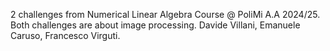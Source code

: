 2 challenges from Numerical Linear Algebra Course @ PoliMi A.A 2024/25.
Both challenges are about image processing.
Davide Villani, Emanuele Caruso, Francesco Virguti.

